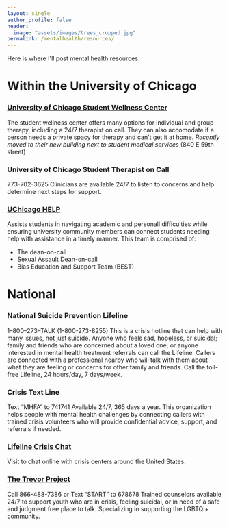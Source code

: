 ```yaml
---
layout: single
author_profile: false
header:
  image: "assets/images/trees_cropped.jpg"
permalink: /mentalhealth/resources/
---
```

Here is where I'll post mental health resources.

# Within the University of Chicago 

### [University of Chicago Student Wellness Center](https://wellness.uchicago.edu/mental-health/)

The student wellness center offers many options for individual and group therapy, including a 24/7 therapist on call.
They can also accomodate if a person needs a private spacy for therapy and can't get it at home.
*Recently moved to their new building next to student medical services* (840 E 59th street)

### University of Chicago Student Therapist on Call

773-702-3625
Clinicians are available 24/7 to listen to concerns and help determine next steps for support.

### [UChicago HELP](https://csl.uchicago.edu/get-help)

Assists students in navigating academic and personall difficulties while ensuring university community members can connect students needing help with assistance in a timely manner.
This team is comprised of:
- The dean-on-call
- Sexual Assault Dean-on-call
- Bias Education and Support Team (BEST)


# National

### National Suicide Prevention Lifeline

1–800–273–TALK (1-800-273-8255)
This is a crisis hotline that can help with many issues, not just suicide. 
Anyone who feels sad, hopeless, or suicidal; family and friends who are concerned about a loved one; or anyone interested in mental health treatment referrals can call the Lifeline. 
Callers are connected with a professional nearby who will talk with them about what they are feeling or concerns for other family and friends. 
Call the toll-free Lifeline, 24 hours/day, 7 days/week.

### Crisis Text Line

Text “MHFA” to 741741
Available 24/7, 365 days a year.
This organization helps people with mental health challenges by connecting callers with trained crisis volunteers who will provide confidential advice, support, and referrals if needed.

### [Lifeline Crisis Chat](www.crisischat.org)

Visit to chat online with crisis centers around the United States.

### [The Trevor Project](https://www.thetrevorproject.org)

Call 866-488-7386 or Text “START” to 678678
Trained counselors available 24/7 to support youth who are in crisis, feeling suicidal, or in need of a safe and judgment free place to talk.
Specializing in supporting the LGBTQI+ community.






